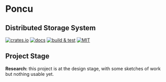 # Poncu

## Distributed Storage System

[![crates.io](https://img.shields.io/crates/v/poncu)](https://crates.io/crates/poncu)
[![docs](https://img.shields.io/docsrs/poncu)](https://docs.rs/poncu)
[![build & test](https://github.com/sheroz/poncu/actions/workflows/ci.yml/badge.svg)](https://github.com/sheroz/poncu/actions/workflows/ci.yml)
[![MIT](https://img.shields.io/github/license/sheroz/poncu)](https://github.com/sheroz/poncu/tree/main/LICENSE.txt)

<!--
### Why Poncu

There's a little life story behind this name. It was during my first visit to the HQ of Maxim Integrated, located in San Jose, California. I believe it was a Friday morning. I remember, my colleagues treated me to colorful donuts at the office. It was my first time trying such donuts. I also fondly remember the great atmosphere that we enjoyed then. Those were truly wonderful days! Thus, we call donuts as 'poncu' in the dialect of my native language (пончики, or 'пончу'). So, I liked poncu!

(I remember, guys visited us in Istanbul and very liked Turkish Kunefe, so next, maybe we can dive together into some other Rust project named "kunefe"?)
-->

## Project Stage

**Research:** this project is at the design stage, with some sketches of work but nothing usable yet.
